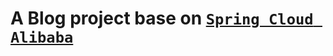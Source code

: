 # A Blog project base on [`Spring Cloud Alibaba`](https://github.com/spring-cloud-incubator/spring-cloud-alibaba)